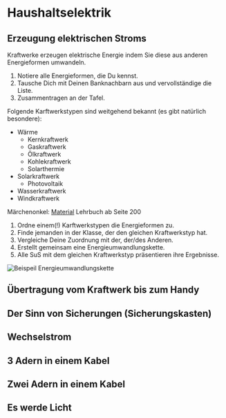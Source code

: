 # Haushaltselektrik

## Erzeugung elektrischen Stroms

Kraftwerke erzeugen elektrische Energie indem Sie diese aus anderen Energieformen umwandeln.

1. Notiere alle Energieformen, die Du kennst.
2. Tausche Dich mit Deinen Banknachbarn aus und vervollständige die Liste.
3. Zusammentragen an der Tafel.

Folgende Karftwerkstypen sind weitgehend bekannt (es gibt natürlich besondere):

* Wärme
	* Kernkraftwerk
	* Gaskraftwerk
	* Ölkraftwerk
	* Kohlekraftwerk
	* Solarthermie
* Solarkraftwerk
	* Photovoltaik
* Wasserkraftwerk
* Windkraftwerk

Märchenonkel: [Material](https://klexikon.zum.de/wiki/Kraftwerk)
Lehrbuch ab Seite 200

1. Ordne einem(!) Karftwerkstypen die Energieformen zu.
2. Finde jemanden in der Klasse, der den gleichen Kraftwerkstyp hat.
3. Vergleiche Deine Zuordnung mit der, der/des Anderen.
4. Erstellt gemeinsam eine Energieumwandlungskette.
4. Alle SuS mit dem gleichen Kraftwerkstyp präsentieren ihre Ergebnisse.

![Beispeil Energieumwandlungskette](https://www.leifiphysik.de/sites/default/files/images/d3b1d0ed8e305c39faf450be32d2cfce/992dampfmaschine_generator_loesung.svg)

## Übertragung vom Kraftwerk bis zum Handy

## Der Sinn von Sicherungen (Sicherungskasten)

## Wechselstrom

## 3 Adern in einem Kabel

## Zwei Adern in einem Kabel

## Es werde Licht
